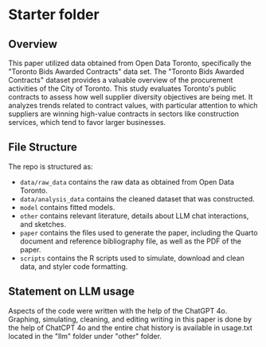 # Starter folder

## Overview

This paper utilized data obtained from Open Data Toronto, specifically the "Toronto Bids Awarded Contracts" data set. The "Toronto Bids Awarded Contracts" dataset provides a valuable overview of the procurement activities of the City of Toronto. This study evaluates Toronto's public contracts to assess how well supplier diversity objectives are being met. It analyzes trends related to contract values, with particular attention to which suppliers are winning high-value contracts in sectors like construction services, which tend to favor larger businesses.


## File Structure

The repo is structured as:

-   `data/raw_data` contains the raw data as obtained from Open Data Toronto.
-   `data/analysis_data` contains the cleaned dataset that was constructed.
-   `model` contains fitted models. 
-   `other` contains relevant literature, details about LLM chat interactions, and sketches.
-   `paper` contains the files used to generate the paper, including the Quarto document and reference bibliography file, as well as the PDF of the paper. 
-   `scripts` contains the R scripts used to simulate, download and clean data, and styler code formatting.


## Statement on LLM usage

Aspects of the code were written with the help of the ChatGPT 4o. Graphing, simulating, cleaning, and editing writing in this paper is done by the help of ChatCPT 4o and the entire chat history is available in usage.txt located in the "llm" folder under "other" folder.

